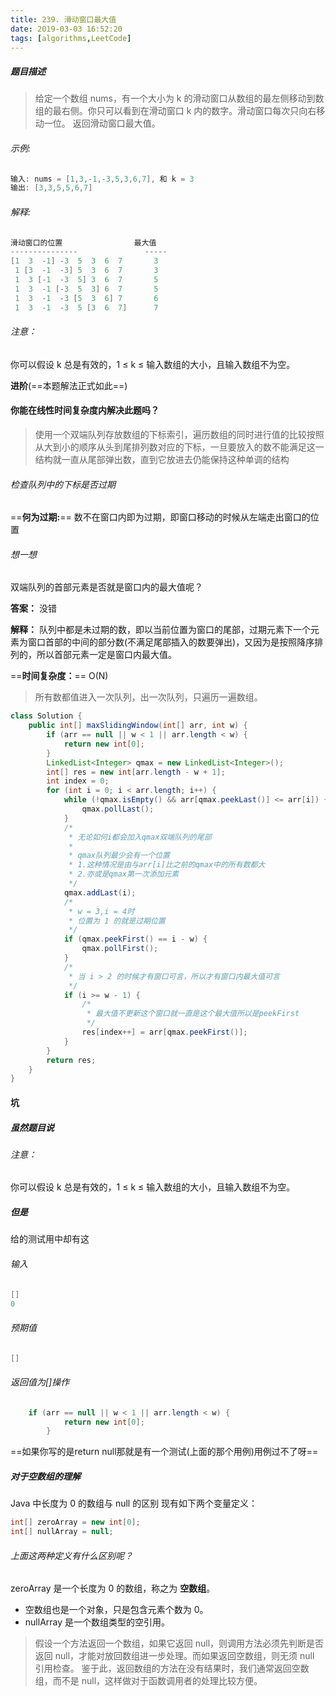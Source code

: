 ```yaml
---
title: 239. 滑动窗口最大值
date: 2019-03-03 16:52:20
tags: [algorithms,LeetCode]
---
```

##### 题目描述
> 给定一个数组 nums，有一个大小为 k 的滑动窗口从数组的最左侧移动到数组的最右侧。你只可以看到在滑动窗口 k 内的数字。滑动窗口每次只向右移动一位。
返回滑动窗口最大值。

###### 示例:

```java
输入: nums = [1,3,-1,-3,5,3,6,7], 和 k = 3
输出: [3,3,5,5,6,7] 

```
###### 解释:


```java
滑动窗口的位置                最大值
---------------               -----
[1  3  -1] -3  5  3  6  7       3
 1 [3  -1  -3] 5  3  6  7       3
 1  3 [-1  -3  5] 3  6  7       5
 1  3  -1 [-3  5  3] 6  7       5
 1  3  -1  -3 [5  3  6] 7       6
 1  3  -1  -3  5 [3  6  7]      7
```

###### 注意：

你可以假设 k 总是有效的，1 ≤ k ≤ 输入数组的大小，且输入数组不为空。

**进阶**(==本题解法正式如此==)

#### 你能在线性时间复杂度内解决此题吗？
> 使用一个双端队列存放数组的下标索引，遍历数组的同时进行值的比较按照从大到小的顺序从头到尾排列数对应的下标，一旦要放入的数不能满足这一结构就一直从尾部弹出数，直到它放进去仍能保持这种单调的结构

###### 检查队列中的下标是否过期
==**何为过期:**==
数不在窗口内即为过期，即窗口移动的时候从左端走出窗口的位置
###### 想一想
双端队列的首部元素是否就是窗口内的最大值呢？

**答案：** 没错

**解释：** 队列中都是未过期的数，即以当前位置为窗口的尾部，过期元素下一个元素为窗口首部的中间的部分数(不满足尾部插入的数要弹出)，又因为是按照降序排列的，所以首部元素一定是窗口内最大值。

==**时间复杂度：**== O(N)
> 所有数都值进入一次队列，出一次队列，只遍历一遍数组。

```java
class Solution {
    public int[] maxSlidingWindow(int[] arr, int w) {
		if (arr == null || w < 1 || arr.length < w) {
			return new int[0];
		}
		LinkedList<Integer> qmax = new LinkedList<Integer>();
		int[] res = new int[arr.length - w + 1];
		int index = 0;
		for (int i = 0; i < arr.length; i++) {
			while (!qmax.isEmpty() && arr[qmax.peekLast()] <= arr[i]) {
				qmax.pollLast();
			}
			/*
			 * 无论如何i都会加入qmax双端队列的尾部
			 *
			 * qmax队列最少会有一个位置
			 * 1.这种情况是由与arr[i]比之前的qmax中的所有数都大
			 * 2.亦或是qmax第一次添加元素
			 */
			qmax.addLast(i);
			/*
			 * w = 3,i = 4时
			 * 位置为 1 的就是过期位置
			 */
			if (qmax.peekFirst() == i - w) {
				qmax.pollFirst();
			}
			/*
			 * 当 i > 2 的时候才有窗口可言，所以才有窗口内最大值可言
			 */
			if (i >= w - 1) {
				/*
				 * 最大值不更新这个窗口就一直是这个最大值所以是peekFirst
				 */
				res[index++] = arr[qmax.peekFirst()];
			}
		}
		return res;
	}
}

```
#### 坑
##### 虽然题目说
###### 注意：

你可以假设 k 总是有效的，1 ≤ k ≤ 输入数组的大小，且输入数组不为空。

##### 但是
给的测试用中却有这
###### 输入
```java
[]
0
```
###### 预期值

```java
[]
```
###### 返回值为[]操作
```java
	if (arr == null || w < 1 || arr.length < w) {
			return new int[0];
		}
```
==如果你写的是return null那就是有一个测试(上面的那个用例)用例过不了呀==

##### 对于空数组的理解
Java 中长度为 0 的数组与 null 的区别 
现有如下两个变量定义：

```java
int[] zeroArray = new int[0];
int[] nullArray = null;
```

###### 上面这两种定义有什么区别呢？ 
zeroArray 是一个长度为 0 的数组，称之为 **空数组**。
- 空数组也是一个对象，只是包含元素个数为 0。 
- nullArray 是一个数组类型的空引用。 
> 假设一个方法返回一个数组，如果它返回 null，则调用方法必须先判断是否返回 null，才能对放回数组进一步处理。而如果返回空数组，则无须 null 引用检查。 
> 鉴于此，返回数组的方法在没有结果时，我们通常返回空数组，而不是 null，这样做对于函数调用者的处理比较方便。 

